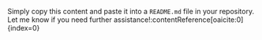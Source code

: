 
Simply copy this content and paste it into a `README.md` file in your repository. Let me know if you need further assistance! &#8203;:contentReference[oaicite:0]{index=0}&#8203;

